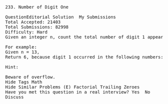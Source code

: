 <pre>
233. Number of Digit One  

QuestionEditorial Solution  My Submissions
Total Accepted: 21403
Total Submissions: 82998
Difficulty: Hard
Given an integer n, count the total number of digit 1 appearing in all non-negative integers less than or equal to n.

For example:
Given n = 13,
Return 6, because digit 1 occurred in the following numbers: 1, 10, 11, 12, 13.

Hint:

Beware of overflow.
Hide Tags Math
Hide Similar Problems (E) Factorial Trailing Zeroes
Have you met this question in a real interview? Yes  No
Discuss
</pre>
